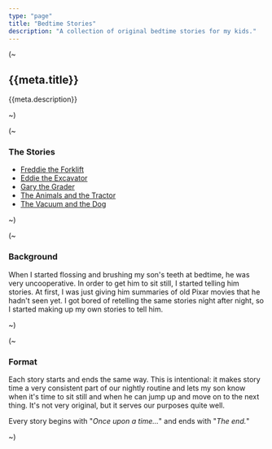 ```yaml
---
type: "page"
title: "Bedtime Stories"
description: "A collection of original bedtime stories for my kids."
---
```


(~

## {{meta.title}}

{{meta.description}}

~)

(~

### The Stories

- [Freddie the Forklift](/bedtime-stories/freddie)
- [Eddie the Excavator](/bedtime-stories/eddie)
- [Gary the Grader](/bedtime-stories/gary)
- [The Animals and the Tractor](/bedtime-stories/tractor)
- [The Vacuum and the Dog](/bedtime-stories/vacuum)

~)

(~

### Background

When I started flossing and brushing my son's teeth at bedtime, he was very uncooperative. In order to get him to sit still, I started telling him stories. At first, I was just giving him summaries of old Pixar movies that he hadn't seen yet. I got bored of retelling the same stories night after night, so I started making up my own stories to tell him.

~)

(~

### Format

Each story starts and ends the same way. This is intentional: it makes story time a very consistent part of our nightly routine and lets my son know when it's time to sit still and when he can jump up and move on to the next thing. It's not very original, but it serves our purposes quite well.

Every story begins with "*Once upon a time...*" and ends with "*The end.*"

~)
